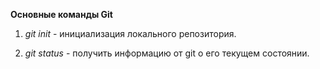 **Основные команды Git**

1. *git init* - инициализация локального репозитория.

2. *git status* - получить информацию от git о его текущем состоянии.